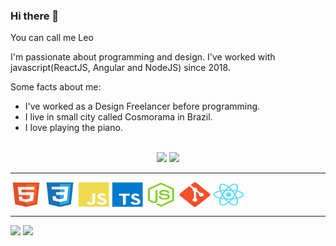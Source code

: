 ### Hi there 👋

You can call me Leo

I'm passionate about programming and design. I've worked with javascript(ReactJS, Angular and NodeJS) since 2018. 

Some facts about me:
  * I've worked as a Design Freelancer before programming.
  * I live in small city called Cosmorama in Brazil.
  * I love playing the piano.

<br>
<div align="center">
 <img height="180em" src="https://github-readme-stats.vercel.app/api?username=leogoulartoli&show_icons=true&theme=monokai&include_all_commits=true&count_private=true"/>
 <img height="180em" src="https://github-readme-stats.vercel.app/api/top-langs/?username=leogoulartoli&layout=compact&langs_count=7&theme=monokai"/>
</div>

<hr>

<div dir="auto">
<img align="center" alt="Leo-HTML" height="40" width="50" src="https://raw.githubusercontent.com/devicons/devicon/master/icons/html5/html5-original.svg" style="max-width: 100%;">
<img align="center" alt="Leo-CSS" height="40" width="50" src="https://raw.githubusercontent.com/devicons/devicon/master/icons/css3/css3-original.svg" style="max-width: 100%;">
<img align="center" alt="Leo-JS" height="40" width="50" src="https://raw.githubusercontent.com/devicons/devicon/master/icons/javascript/javascript-plain.svg" style="max-width: 100%;">
 <img align="center" alt="Leo-TS" height="40" width="50" src="https://raw.githubusercontent.com/devicons/devicon/master/icons/typescript/typescript-plain.svg" style="max-width: 100%;">
 <img align="center" alt="Leo-NodeJS" height="40" width="50" src="https://raw.githubusercontent.com/devicons/devicon/master/icons/nodejs/nodejs-plain.svg" style="max-width: 100%;">
 <img align="center" alt="Leo-Git" height="40" width="50" src="https://raw.githubusercontent.com/devicons/devicon/master/icons/git/git-plain.svg" style="max-width: 100%;">
 <img align="center" alt="Leo-Git" height="40" width="50" src="https://raw.githubusercontent.com/devicons/devicon/master/icons/react/react-original.svg" style="max-width: 100%;">
</div>

<hr>

<a href = "mailto:leogoulartoli@gmail.com"><img src="https://img.shields.io/badge/-Gmail-%23333?style=for-the-badge&logo=gmail&logoColor=white" target="_blank"></a>
<a href="https://www.linkedin.com/in/leonardo-goulart-de-oliveira/" target="_blank"><img src="https://img.shields.io/badge/-LinkedIn-%230077B5?style=for-the-badge&logo=linkedin&logoColor=white" target="_blank"></a>



<!--
**leogoulartoli/leogoulartoli** is a ✨ _special_ ✨ repository because its `README.md` (this file) appears on your GitHub profile.

Here are some ideas to get you started:

- 🔭 I’m currently working on ...
- 🌱 I’m currently learning ...
- 👯 I’m looking to collaborate on ...
- 🤔 I’m looking for help with ...
- 💬 Ask me about ...
- 📫 How to reach me: ...
- 😄 Pronouns: ...
- ⚡ Fun fact: ...
-->
